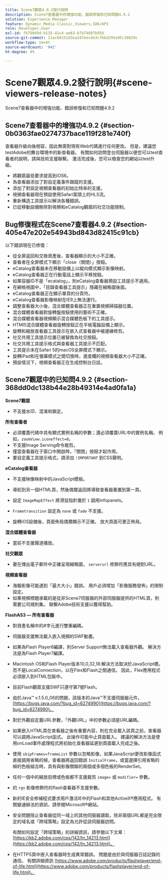 ```yaml
---
title: Scene7觀眾4.9.2發行說明
description: Scene7查看器中的增強功能、錯誤修復和已知問題4.9.2
solution: Experience Manager
feature: Dynamic Media Classic,Viewers,SDK/API
role: Developer,User
exl-id: fb79049d-b135-41c4-ae63-b7b74697b956
source-git-commit: 11acb9151d3ea247eecde3cfbbd295a95c10829c
workflow-type: tm+mt
source-wordcount: '942'
ht-degree: 0%

---
```


# Scene7觀眾4.9.2發行說明{#scene-viewers-release-notes}

Scene7查看器中的增強功能、錯誤修復和已知問題4.9.2

## Scene7查看器中的增強功4.9.2 {#section-0b0363fae0274737bace119f281e740f}

查看器升級向後相容，因此無需對現有Web代碼進行任何更改。 但是，建議您testAdobe的舞台環境中的新查看器。 有關如何訪問登台伺服器以便您可以test查看者的說明，請與技術支援聯繫。 激活完成後，您可以檢查您的網站以test升級。

* 將觀眾最低要求提高到iOS6。
* 為查看器添加了對自定義事件跟蹤的支援。
* 添加了對設定視頻查看器的初始比特率的支援。
* 視頻查看器現在預設使用Safari案頭上的HLS流。
* 重新構造工具提示以解決各種錯誤。
* 已從移動設備刪除對視頻和eCatalog觀眾的社交功能限制。

## Bug修復程式在Scene7查看器4.9.2 {#section-405e47e202e54943bd843d82415c91cb}

以下錯誤現在已修復：

* 從全屏返回和交換資產後，查看器顯示的大小不正確。
* 查看者在全屏模式下顯示「close（關閉）」按鈕。
* eCatalog查看器未在移動設備上以縱向模式顯示影像映射。
* eCatalog查看器正在行動電話上顯示平移按鈕。
* 如果容器ID不是「ecatalog」，則eCatalog查看器預設工具提示不適用。
* 在網格視圖中，「目錄查看器工具提示」隱藏在縮略圖後面。
* eCatalog查看器正在顯示單頁的分頁符。
* eCatalog查看器影像映射在IE9上無法運行。
* 調整查看器大小後，混合媒體查看器正在重置視頻掃描器位置。
* 混合媒體查看器對旋轉盤按鈕使用的藝術不正確。
* 混合媒體查看器視頻顯示混合媒體色板下的工具提示。
* HTMl5混合媒體查看器旋轉按鈕正在平板電腦設備上顯示。
* 旋轉和縮放查看器工具提示在嵌入式查看器中被邊緣修剪。
* 社交共用工具提示位置已被替換為社交按鈕。
* 社交共用工具提示格式與查看器工具提示不匹配。
* 工具提示未在Safari 5的macOS全屏模式下顯示。
* 旋轉iPad和在螢幕模式之間切換時，進度欄的視頻查看器大小不正確。
* 預設情況下，視頻查看器正在生成控制台日誌。

## Scene7觀眾中的已知問4.9.2 {#section-368dd0dc138b44e28b49314e4ad0fa1a}

**Scene7觀眾**

* 不支援水印、混淆和鎖定。

**所有查看者**

* 必須覆蓋代碼中具有顯式實例名稱的參數；還必須覆蓋URL中的實例名稱。 例如，`zoomView.iconeffect=0`。
* 不支援Image Serving命令裁剪。
* 僅當查看器在子窗口中開啟時，「關閉」按鈕才起作用。
* 要自定義工具提示格式，請添加 `!IMPORTANT` 到CSS聲明。

**eCatalog查看器**

* 不支援映像映射中的JavaScript模板。
* 導航到另一個HTML頁，然後偶爾返回將導致查看器重置到第一頁。
* 設定 `ImageMapEffect` 將滑鼠指針置於 `1` 調用infopanels。

* `Frametransition` 設定為 `none` 或 `fade` 不支援。

* 旋轉iOS設備後，頁面佈局偶爾顯示不正確。 放大頁面可更正佈局。

**混合媒體查看器**

* 當前不支援聲道播放。

**社交觀眾**

* 要在傳出電子郵件中正確呈現縮略圖， `serverurl` 修飾符應具有絕對URL。

**視頻查看器**

* 海報影像可能遇到「最大大小」錯誤。 用戶必須增加「影像服務發佈」的限制設定。
* 如果視頻標題承載的是從非Scene7伺服器的外部伺服器提供的HTML頁，則需要公司規則集。 聯繫Adobe技術支援以獲得幫助。

**FlashAS3 — 所有查看器**

* 對資產名稱中的#字元進行雙重編碼。
* 伺服器支援無法載入嵌入視頻的SWF動畫。
* 如果為Flash Player6編譯，則Server Support無法載入查看器外觀。 解決方法是為Flash Player7編譯。
* Macintosh OS和Flash Player版本10,0,32,18:解決方法取決於JavaScript橋，而不是LocalConnection，以在Flex和Flash之間通信。 因此，Flex應用程式必須嵌入到HTML包裝中。
* 目前Flash觀眾支援SWF只遵守第7號Flash。
* 由於Java™ v.1.5.0_06的問題，該版本的Java™不支援伺服器元件。 [https://bugs.java.com/?bug_id=6274990](https://bugs.java.com/?bug_id=6274990)。
* 對於外觀自定義URL參數，「外觀URL」中的參數必須是URL編碼。
* 如果嵌入HTML頁在查看器之後有重要內容，則在完全載入該頁之前，查看器可以調用JavaScript函式。 此操作可能中止頁面載入。 建議的解決方法是使用onLoad事件處理程式將初始化查看器延遲到頁面載入完成之後。
* 使用 `skipFrames=frameList` 參數以忽略影像，如果JavaScript更改影像函式直接調用省略的幀，查看器將返回錯誤 `InitialFrame`，或當選擇引用省略的幀的色板組合時，具有與影像關聯的兩個或多個色板的RenderSet。

* 任何一個中的縮放目標或色板都不支援裁剪 `image=` 或 `modifier=` 參數。

* 的 `rgn` 影像修飾符的flash查看器不支援參數。
* 新的IE安全修補程式要求用戶激活IE中的Flash和其他ActiveX®應用程式。 有關變通辦法的資訊，請參閱Microsoft®網站。
* 安全問題阻止查看器從同一域上的其他伺服器讀取，除非兩個URL都是完全限定的域名或「跨域策略」設定為允許從該伺服器訪問。


   有關如何設定「跨域策略」的詳細資訊，請參閱以下文章： [https://kb2.adobe.com/cps/142/tn_14213.html](https://kb2.adobe.com/cps/142/tn_14213.html)。

* 在HTTPS頁中嵌入查看器時生成異常錯誤。 問題是由於與伺服器日誌記錄的通信。 有關詳細資訊 [https://www.adobe.com/products/flashplayer/end-of-life.html](https://www.adobe.com/products/flashplayer/end-of-life.html)。
